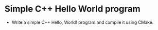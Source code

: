 # Simple C++ Hello World program

* Write a simple C++ Hello, World! program and compile it using CMake.
